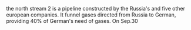the north stream 2 is a pipeline constructed by the Russia's  and five other european companies. It funnel gases directed from Russia to German, providing 40% of German's need of gases.
On Sep.30 